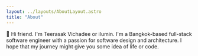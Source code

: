 ```yaml
---
layout: ../layouts/AboutLayout.astro
title: "About"
---
```


👋 Hi friend. I'm Teerasak Vichadee or ilumin. I'm a Bangkok-based full-stack software engineer with a passion for software design and architecture. I hope that my journey might give you some idea of life or code.
